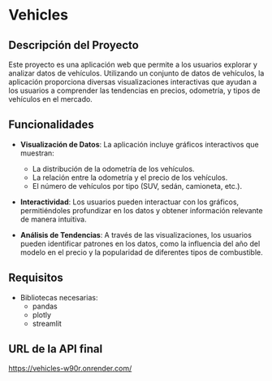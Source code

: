 # Vehicles

## Descripción del Proyecto

Este proyecto es una aplicación web que permite a los usuarios explorar y analizar datos de vehículos. Utilizando un conjunto de datos de vehículos, la aplicación proporciona diversas visualizaciones interactivas que ayudan a los usuarios a comprender las tendencias en precios, odometría, y tipos de vehículos en el mercado.

## Funcionalidades

- **Visualización de Datos**: La aplicación incluye gráficos interactivos que muestran:
  - La distribución de la odometría de los vehículos.
  - La relación entre la odometría y el precio de los vehículos.
  - El número de vehículos por tipo (SUV, sedán, camioneta, etc.).

- **Interactividad**: Los usuarios pueden interactuar con los gráficos, permitiéndoles profundizar en los datos y obtener información relevante de manera intuitiva.

- **Análisis de Tendencias**: A través de las visualizaciones, los usuarios pueden identificar patrones en los datos, como la influencia del año del modelo en el precio y la popularidad de diferentes tipos de combustible.

## Requisitos

- Bibliotecas necesarias:
  - pandas
  - plotly
  - streamlit

## URL de la API final 
https://vehicles-w90r.onrender.com/